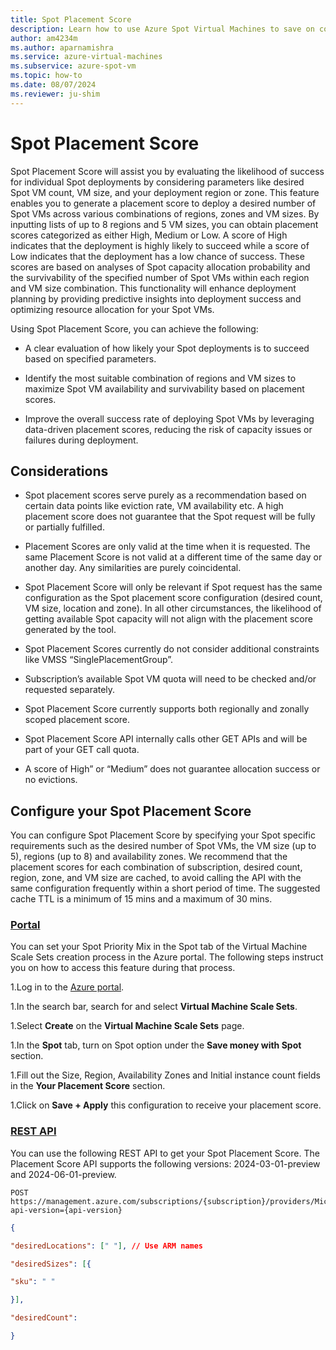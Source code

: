 ```yaml
---
title: Spot Placement Score
description: Learn how to use Azure Spot Virtual Machines to save on costs.
author: am4234m
ms.author: aparnamishra
ms.service: azure-virtual-machines
ms.subservice: azure-spot-vm
ms.topic: how-to
ms.date: 08/07/2024
ms.reviewer: ju-shim
---
```



# Spot Placement Score
Spot Placement Score will assist you by evaluating the likelihood of success for individual Spot deployments by considering parameters like desired Spot VM count, VM size, and your deployment region or zone. This feature enables you to generate a placement score to deploy a desired number of Spot VMs across various combinations of regions, zones and VM sizes. By inputting lists of up to 8 regions and 5 VM sizes, you can obtain placement scores categorized as either High, Medium or Low. A score of High indicates that the deployment is highly likely to succeed while a score of Low indicates that the deployment has a low chance of success. These scores are based on analyses of Spot capacity allocation probability and the survivability of the specified number of Spot VMs within each region and VM size combination. This functionality will enhance deployment planning by providing predictive insights into deployment success and optimizing resource allocation for your Spot VMs. 
 
Using Spot Placement Score, you can achieve the following: 

- A clear evaluation of how likely your Spot deployments is to succeed based on specified parameters. 

- Identify the most suitable combination of regions and VM sizes to maximize Spot VM availability and survivability based on placement scores. 

- Improve the overall success rate of deploying Spot VMs by leveraging data-driven placement scores, reducing the risk of capacity issues or failures during deployment. 


## Considerations

- Spot placement scores serve purely as a recommendation based on certain data points like eviction rate, VM availability etc. A high placement score does not guarantee that the Spot request will be fully or partially fulfilled. 

- Placement Scores are only valid at the time when it is requested. The same Placement Score is not valid at a different time of the same day or another day. Any similarities are purely coincidental.  

- Spot Placement Score will only be relevant if Spot request has the same configuration as the Spot placement score configuration (desired count, VM size, location and zone). In all other circumstances, the likelihood of getting available Spot capacity will not align with the placement score generated by the tool. 

- Spot Placement Scores currently do not consider additional constraints like VMSS “SinglePlacementGroup”. 

- Subscription’s available Spot VM quota will need to be checked and/or requested separately. 

- Spot Placement Score currently supports both regionally and zonally scoped placement score. 

- Spot Placement Score API internally calls other GET APIs and will be part of your GET call quota. 

- A score of High” or “Medium” does not guarantee allocation success or no evictions. 


## Configure your Spot Placement Score
You can configure Spot Placement Score by specifying your Spot specific requirements such as the desired number of Spot VMs, the VM size (up to 5), regions (up to 8) and availability zones. We recommend that the placement scores for each combination of subscription, desired count, region, zone, and VM size are cached, to avoid calling the API with the same configuration frequently within a short period of time. The suggested cache TTL is a minimum of 15 mins and a maximum of 30 mins. 

### [Portal](#tab/portal)

You can set your Spot Priority Mix in the Spot tab of the Virtual Machine Scale Sets creation process in the Azure portal. The following steps instruct you on how to access this feature during that process.

1.Log in to the  [Azure portal](https://portal.azure.com). 

1.In the search bar, search for and select **Virtual Machine Scale Sets**. 

1.Select **Create** on the **Virtual Machine Scale Sets** page. 

1.In the **Spot** tab, turn on Spot option under the **Save money with Spot** section. 

1.Fill out the Size, Region, Availability Zones and Initial instance count fields in the **Your Placement Score** section. 

1.Click on **Save + Apply** this configuration to receive your placement score. 

### [REST API](#tab/rest-api-1)

You can use the following REST API to get your Spot Placement Score. The Placement Score API supports the following versions: 2024-03-01-preview and 2024-06-01-preview. 

```
POST https://management.azure.com/subscriptions/{subscription}/providers/Microsoft.Compute/locations/{region}/placementScores/spot/generate?api-version={api-version} 
```

```json 
{ 

"desiredLocations": [" "], // Use ARM names 

"desiredSizes": [{ 

"sku": " " 

}], 

"desiredCount":  

} 

